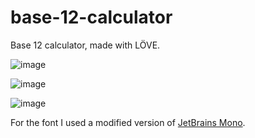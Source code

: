 # base-12-calculator
Base 12 calculator, made with LÖVE.

![image](https://github.com/user-attachments/assets/765ab972-2497-4264-b026-5afa5437c9f3)

![image](https://github.com/user-attachments/assets/22f40835-bad7-41c9-a37a-440c6db666f9)

![image](https://github.com/user-attachments/assets/6b43ff03-8f9a-4af8-8fba-7ffc03f143c1)

For the font I used a modified version of <a href=https://www.jetbrains.com/lp/mono/>JetBrains Mono</a>.
